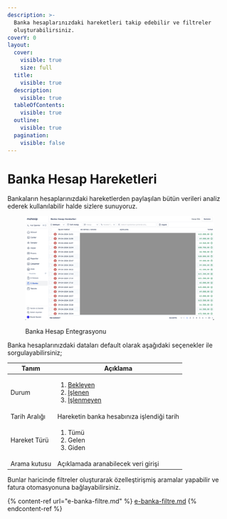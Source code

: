```yaml
---
description: >-
  Banka hesaplarınızdaki hareketleri takip edebilir ve filtreler
  oluşturabilirsiniz.
coverY: 0
layout:
  cover:
    visible: true
    size: full
  title:
    visible: true
  description:
    visible: true
  tableOfContents:
    visible: true
  outline:
    visible: true
  pagination:
    visible: false
---
```


# Banka Hesap Hareketleri

Bankaların hesaplarınızdaki hareketlerden paylaşılan bütün verileri analiz ederek kullanılabilir halde sizlere sunuyoruz.

<figure><img src="../../../.gitbook/assets/Ekran Resmi 2024-04-12 00.27.59.png" alt=""><figcaption><p>Banka Hesap Entegrasyonu</p></figcaption></figure>

Banka hesaplarınızdaki dataları default olarak aşağıdaki seçenekler ile sorgulayabilirsiniz;

| Tanım         | Açıklama                                                                                                                                                                                                               |
| ------------- | ---------------------------------------------------------------------------------------------------------------------------------------------------------------------------------------------------------------------- |
| Durum         | <ol><li><a data-footnote-ref href="#user-content-fn-1">Bekleyen</a></li><li><a data-footnote-ref href="#user-content-fn-2">İşlenen</a></li><li><a data-footnote-ref href="#user-content-fn-3">İşlenmeyen</a></li></ol> |
| Tarih Aralığı | Hareketin banka hesabınıza işlendiği tarih                                                                                                                                                                             |
| Hareket Türü  | <ol><li>Tümü</li><li>Gelen</li><li>Giden</li></ol>                                                                                                                                                                     |
| Arama kutusu  | Açıklamada aranabilecek veri girişi                                                                                                                                                                                    |

Bunlar haricinde filtreler oluşturarak özelleştirişmiş aramalar yapabilir ve fatura otomasyonuna bağlayabilirsiniz.

{% content-ref url="e-banka-filtre.md" %}
[e-banka-filtre.md](e-banka-filtre.md)
{% endcontent-ref %}



[^1]: Otomasyon veya manuel olarak işlenmemiş hareketler

[^2]: Otomasyon veya manuel olarak işlenmiş hareketler

[^3]: Manuel olarak yoksayılmış hareketler
